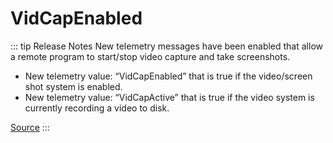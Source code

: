 # VidCapEnabled <Badge text="boolean" />

::: tip Release Notes
New telemetry messages have been enabled that allow a remote program to start/stop video capture and take screenshots.

- New telemetry value: “VidCapEnabled” that is true if the video/screen shot system is enabled.
- New telemetry value: “VidCapActive” that is true if the video system is currently recording a video to disk.

[Source](https://forums.iracing.com/discussion/209/2021-season-3-release-notes-2021-06-08-02)
:::
